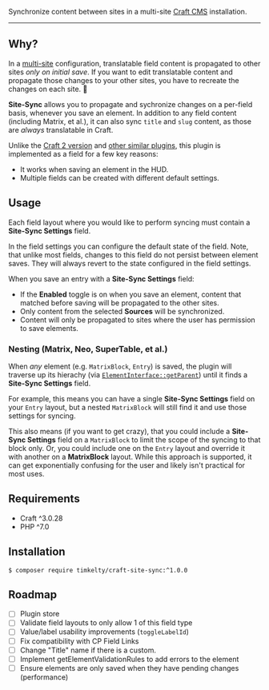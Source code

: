 Synchronize content between sites in a multi-site [Craft CMS](https://craftcms.com/) installation.

---

## Why?

In a [multi-site](https://docs.craftcms.com/v3/sites.html) configuration, translatable field content is propagated to other sites _only on initial save_. If you want to edit translatable content and propagate those changes to your other sites, you have to recreate the changes on each site. 🤢

**Site-Sync** allows you to propagate and sychronize changes on a per-field basis, whenever you save an element. In addition to any field content (including Matrix, et al.), it can also sync `title` and `slug` content, as those are *always* translatable in Craft.

Unlike the [Craft 2 version](https://github.com/timkelty/craft-site-sync/tree/craft-2) and [other similar plugins](https://github.com/Goldinteractive/craft3-sitecopy), this plugin is implemented as a field for a few key reasons:

- It works when saving an element in the HUD.
- Multiple fields can be created with different default settings.

## Usage

Each field layout where you would like to perform syncing must contain a **Site-Sync Settings** field.

In the field settings you can configure the default state of the field. Note, that unlike most fields, changes to this field do not persist between element saves. They will always revert to the state configured in the field settings.

When you save an entry with a **Site-Sync Settings** field:

- If the **Enabled** toggle is on when you save an element, content that matched before saving will be propagated to the other sites.
- Only content from the selected **Sources** will be synchronized.
- Content will only be propagated to sites where the user has permission to save elements.

### Nesting (Matrix, Neo, SuperTable, et al.)

When _any_ element (e.g. `MatrixBlock`, `Entry`) is saved, the plugin will traverse up its hierachy (via [`ElementInterface::getParent`](https://docs.craftcms.com/api/v3/craft-base-elementinterface.html#method-getparent)) until it finds a **Site-Sync Settings** field.

For example, this means you can have a single **Site-Sync Settings** field on your `Entry` layout, but a nested `MatrixBlock` will still find it and use those settings for syncing.

This also means (if you want to get crazy), that you could include a **Site-Sync Settings** field on a `MatrixBlock` to limit the scope of the syncing to that block only. Or, you could include one on the `Entry` layout and override it with another on a **MatrixBlock** layout. While this approach is supported, it can get exponentially confusing for the user and likely isn't practical for most uses.

## Requirements

- Craft ^3.0.28
- PHP ^7.0

## Installation

```shell
$ composer require timkelty/craft-site-sync:^1.0.0
```

## Roadmap

- [ ] Plugin store
- [ ] Validate field layouts to only allow 1 of this field type
- [ ] Value/label usability improvements (`toggleLabelId`)
- [ ] Fix compatibility with CP Field Links
- [ ] Change "Title" name if there is a custom.
- [ ] Implement getElementValidationRules to add errors to the element
- [ ] Ensure elements are only saved when they have pending changes (performance)
